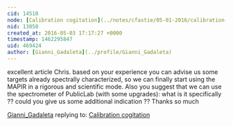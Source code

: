 ```yaml
---
cid: 14510
node: [Calibration cogitation](../notes/cfastie/05-01-2016/calibration-cogitation)
nid: 13058
created_at: 2016-05-03 17:17:27 +0000
timestamp: 1462295847
uid: 469424
author: [Gianni_Gadaleta](../profile/Gianni_Gadaleta)
---
```


excellent article Chris.
based on your experience you can advise us some targets already spectrally characterized, so we can finally start using the MAPIR in a rigorous and scientific mode.
Also you suggest that we can use the spectrometer of PublicLab (with some upgrades): what is it specifically ?? could you give us some additional indication ??
Thanks so much

[Gianni_Gadaleta](../profile/Gianni_Gadaleta) replying to: [Calibration cogitation](../notes/cfastie/05-01-2016/calibration-cogitation)

